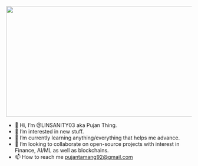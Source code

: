 <div align="center">
  <img src="https://i.imgur.com/GN7rRxC.gif" width="600" height="300"/>
</div>

- 👋 Hi, I’m @LINSANITY03 aka Pujan Thing.
- 👀 I’m interested in new stuff.
- 🌱 I’m currently learning anything/everything that helps me advance.
- 💞️ I’m looking to collaborate on open-source projects with interest in Finance, AI/ML as well as blockchains.
- 📫 How to reach me pujantamang92@gmail.com

<!---
LINSANITY03/LINSANITY03 is a ✨ special ✨ repository because its `README.md` (this file) appears on your GitHub profile.
You can click the Preview link to take a look at your changes.
--->
